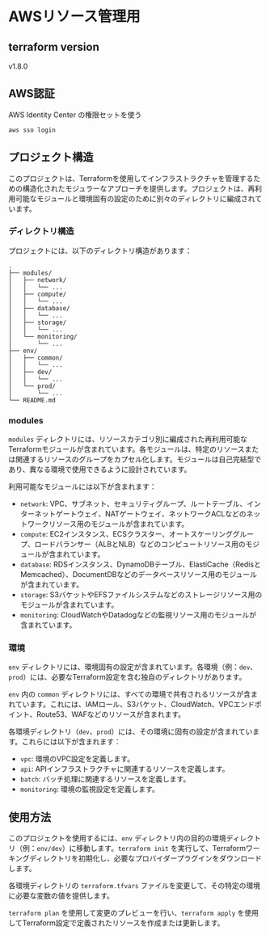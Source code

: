 # AWSリソース管理用

## terraform version
v1.8.0

## AWS認証
AWS Identity Center の権限セットを使う
```zsh
aws sso login
```

## プロジェクト構造

このプロジェクトは、Terraformを使用してインフラストラクチャを管理するための構造化されたモジュラーなアプローチを提供します。プロジェクトは、再利用可能なモジュールと環境固有の設定のために別々のディレクトリに編成されています。

### ディレクトリ構造

プロジェクトには、以下のディレクトリ構造があります：

```
.
├── modules/
│   ├── network/
│   │   └── ...
│   ├── compute/
│   │   └── ...
│   ├── database/
│   │   └── ...
│   ├── storage/
│   │   └── ...
│   └── monitoring/
│       └── ...
├── env/
│   ├── common/
│   │   └── ...
│   ├── dev/
│   │   └── ...
│   └── prod/
│       └── ...
└── README.md
```

### modules

`modules` ディレクトリには、リソースカテゴリ別に編成された再利用可能なTerraformモジュールが含まれています。各モジュールは、特定のリソースまたは関連するリソースのグループをカプセル化します。モジュールは自己完結型であり、異なる環境で使用できるように設計されています。

利用可能なモジュールには以下が含まれます：

- `network`: VPC、サブネット、セキュリティグループ、ルートテーブル、インターネットゲートウェイ、NATゲートウェイ、ネットワークACLなどのネットワークリソース用のモジュールが含まれています。
- `compute`: EC2インスタンス、ECSクラスター、オートスケーリンググループ、ロードバランサー（ALBとNLB）などのコンピュートリソース用のモジュールが含まれています。
- `database`: RDSインスタンス、DynamoDBテーブル、ElastiCache（RedisとMemcached）、DocumentDBなどのデータベースリソース用のモジュールが含まれています。
- `storage`: S3バケットやEFSファイルシステムなどのストレージリソース用のモジュールが含まれています。
- `monitoring`: CloudWatchやDatadogなどの監視リソース用のモジュールが含まれています。

### 環境

`env` ディレクトリには、環境固有の設定が含まれています。各環境（例：`dev`、`prod`）には、必要なTerraform設定を含む独自のディレクトリがあります。

`env` 内の `common` ディレクトリには、すべての環境で共有されるリソースが含まれています。これには、IAMロール、S3バケット、CloudWatch、VPCエンドポイント、Route53、WAFなどのリソースが含まれます。

各環境ディレクトリ（`dev`、`prod`）には、その環境に固有の設定が含まれています。これらには以下が含まれます：

- `vpc`: 環境のVPC設定を定義します。
- `api`: APIインフラストラクチャに関連するリソースを定義します。
- `batch`: バッチ処理に関連するリソースを定義します。
- `monitoring`: 環境の監視設定を定義します。

## 使用方法

このプロジェクトを使用するには、`env` ディレクトリ内の目的の環境ディレクトリ（例：`env/dev`）に移動します。`terraform init` を実行して、Terraformワーキングディレクトリを初期化し、必要なプロバイダープラグインをダウンロードします。

各環境ディレクトリの `terraform.tfvars` ファイルを変更して、その特定の環境に必要な変数の値を提供します。

`terraform plan` を使用して変更のプレビューを行い、`terraform apply` を使用してTerraform設定で定義されたリソースを作成または更新します。

